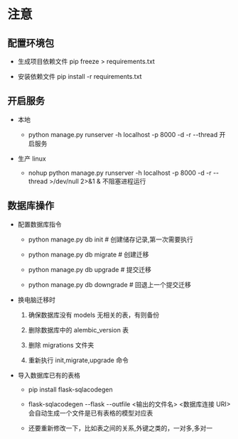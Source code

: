 # 注意

## 配置环境包

- 生成项目依赖文件 pip freeze > requirements.txt

- 安装依赖文件 pip install -r requirements.txt

## 开启服务

- 本地

  - python manage.py runserver -h localhost -p 8000 -d -r --thread 开启服务

- 生产 linux

  - nohup python manage.py runserver -h localhost -p 8000 -d -r --thread >/dev/null 2>&1 & 不阻塞进程运行

## 数据库操作

- 配置数据库指令

  - python manage.py db init # 创建储存记录,第一次需要执行

  - python manage.py db migrate # 创建迁移

  - python manage.py db upgrade # 提交迁移

  - python manage.py db downgrade # 回退上一个提交迁移

- 换电脑迁移时

  1. 确保数据库没有 models 无相关的表，有则备份

  2. 删除数据库中的 alembic_version 表

  3. 删除 migrations 文件夹

  4. 重新执行 init,migrate,upgrade 命令

- 导入数据库已有的表格

  - pip install flask-sqlacodegen

  - flask-sqlacodegen --flask --outfile <输出的文件名> <数据库连接 URI> 会自动生成一个文件是已有表格的模型对应表

  - 还要重新修改一下，比如表之间的关系,外键之类的，一对多,多对一
